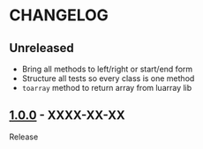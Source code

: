 # CHANGELOG
## Unreleased
- Bring all methods to left/right or start/end form
- Structure all tests so every class is one method
- `toarray` method to return array from luarray lib

## [1.0.0](../../tree/1.0.0) - XXXX-XX-XX
Release
